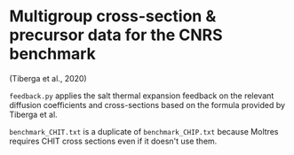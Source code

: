 # Multigroup cross-section & precursor data for the CNRS benchmark
(Tiberga et al., 2020)

```feedback.py``` applies the salt thermal expansion feedback on the relevant
diffusion coefficients and cross-sections based on the formula provided by
Tiberga et al.

```benchmark_CHIT.txt``` is a duplicate of ```benchmark_CHIP.txt``` because
Moltres requires CHIT cross sections even if it doesn't use them.
